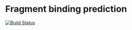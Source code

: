 # Fragment binding prediction

[![Build Status](https://travis-ci.org/nichollskc/rationaldesign.svg?branch=master)](https://travis-ci.org/nichollskc/rationaldesign)
